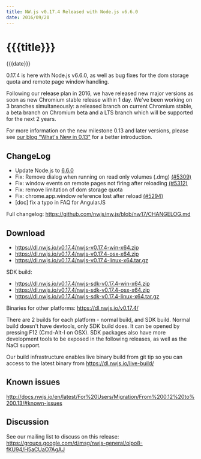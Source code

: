 ```yaml
---
title: NW.js v0.17.4 Released with Node.js v6.6.0
date: 2016/09/20
---
```

# {{{title}}}
{{{date}}}

0.17.4 is here with Node.js v6.6.0, as well as bug fixes for the dom storage quota and remote page window handling.

Following our release plan in 2016, we have released new major versions as soon as new Chromium stable release within 1 day. We've been working on 3 branches simultaneously: a released branch on current Chromium stable, a beta branch on Chromium beta and a LTS branch which will be supported for the next 2 years.

For more information on the new milestone 0.13 and later versions, please see [our blog "What's New in 0.13"](https://nwjs.io/blog/whats-new-in-0.13) for a better introduction.

## ChangeLog

- Update Node.js to [6.6.0](https://nodejs.org/en/blog/release/v6.6.0/)
- Fix: Remove dialog when running on read only volumes (.dmg) [(#5309)](https://github.com/nwjs/nw.js/issues/5309)
- Fix: window events on remote pages not firing after reloading [(#5312)](https://github.com/nwjs/nw.js/issues/5312)
- Fix: remove limitation of dom storage quota
- Fix: chrome.app.window reference lost after reload [(#5294)](https://github.com/nwjs/nw.js/issues/5294)
- [doc] fix a typo in FAQ for AngularJS


Full changelog: https://github.com/nwjs/nw.js/blob/nw17/CHANGELOG.md

## Download 

* https://dl.nwjs.io/v0.17.4/nwjs-v0.17.4-win-x64.zip 
* https://dl.nwjs.io/v0.17.4/nwjs-v0.17.4-osx-x64.zip 
* https://dl.nwjs.io/v0.17.4/nwjs-v0.17.4-linux-x64.tar.gz 

SDK build: 
* https://dl.nwjs.io/v0.17.4/nwjs-sdk-v0.17.4-win-x64.zip 
* https://dl.nwjs.io/v0.17.4/nwjs-sdk-v0.17.4-osx-x64.zip 
* https://dl.nwjs.io/v0.17.4/nwjs-sdk-v0.17.4-linux-x64.tar.gz 

Binaries for other platforms: https://dl.nwjs.io/v0.17.4/ 

There are 2 builds for each platform - normal build, and SDK build. Normal build doesn't have devtools, only SDK build does. lt can be opened by pressing F12 (Cmd-Alt-I on OSX). SDK packages also have more development tools to be exposed in the following releases, as well as the NaCl support.

Our build infrastructure enables live binary build from git tip so you can access to the latest binary from https://dl.nwjs.io/live-build/ 

## Known issues 
 
http://docs.nwjs.io/en/latest/For%20Users/Migration/From%200.12%20to%200.13/#known-issues

## Discussion

See our mailing list to discuss on this release: https://groups.google.com/d/msg/nwjs-general/olpo8-fKU94/H5aCUaO7AgAJ
